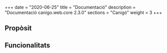 +++
date        = "2020-06-25"
title       = "Documentació"
description = "Documentació canigo.web.core 2.3.0"
sections    = "Canigó"
weight      = 3
+++

## Propòsit



## Funcionalitats
